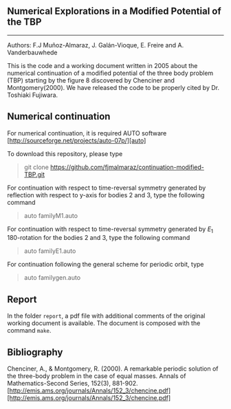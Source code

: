 Numerical Explorations in a Modified Potential of the TBP
---------------------------------------------
---------------------------------------------

Authors: F.J Muñoz-Almaraz, J. Galán-Vioque, E. Freire and  A. Vanderbauwhede 

This is the code and a working document  written in 2005 about the numerical continuation  of a modified potential of the three body problem (TBP) starting by the figure 8 discovered by Chenciner and Montgomery(2000). We have released the code to be properly cited by Dr. Toshiaki Fujiwara.

## Numerical continuation 
For numerical continuation, it is required AUTO software
[http://sourceforge.net/projects/auto-07p/][auto]

[auto]: http://sourceforge.net/projects/auto-07p/

To download this repository, please type 

> git clone https://github.com/fjmalmaraz/continuation-modified-TBP.git

For continuation with respect to  time-reversal symmetry generated by reflection with respect to y-axis for bodies 2 and 3, type the following command

> auto familyM1.auto


For continuation with respect to time-reversal symmetry generated by $E_1$ 180-rotation for the bodies 2 and 3, type the following command

> auto familyE1.auto

For continuation following the general scheme for periodic orbit, type

> auto familygen.auto

## Report

In the folder `report`, a pdf file with additional comments of the original working document is available. The document is composed with the command `make`. 


## Bibliography

Chenciner, A., & Montgomery, R. (2000). A remarkable periodic solution of the three-body problem in the case of equal masses. Annals of Mathematics-Second Series, 152(3), 881-902.[http://emis.ams.org/journals/Annals/152_3/chencine.pdf][http://emis.ams.org/journals/Annals/152_3/chencine.pdf]
